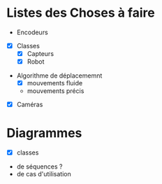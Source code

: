 # Listes des Choses à faire 

* Encodeurs
* [x] Classes
	* [x] Capteurs
	* [x] Robot
* Algorithme de déplacememnt
	* [x] mouvements fluide 
	* mouvements précis
* [x] Caméras

# Diagrammes
* [x] classes
* de séquences ?
* de cas d'utilisation

